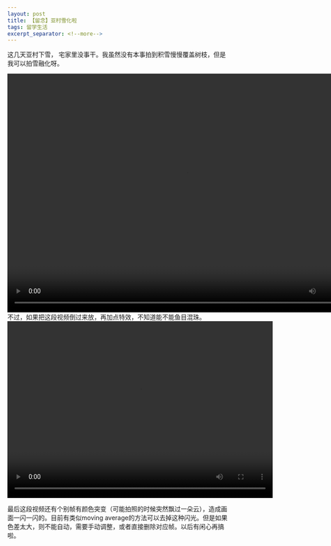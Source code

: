 ```yaml
---
layout: post
title: 【留念】亚村雪化啦
tags: 留学生活
excerpt_separator: <!--more-->
---
```


这几天亚村下雪， 宅家里没事干。我虽然没有本事拍到积雪慢慢覆盖树枝，但是我可以拍雪融化呀。

<video width="810" height="540" controls="controls">
  <source src="/images/SnowMelting.mp4" type="video/mp4">
</video>
<!--more-->
不过，如果把这段视频倒过来放，再加点特效，不知道能不能鱼目混珠。

<video width="600" height="400" controls="controls">
  <source src="/images/snow_final.mp4" type="video/mp4">
</video>

最后这段视频还有个别帧有颜色突变（可能拍照的时候突然飘过一朵云），造成画面一闪一闪的。目前有类似moving average的方法可以去掉这种闪光。但是如果色差太大，则不能自动，需要手动调整，或者直接删除对应帧。以后有闲心再搞啦。
